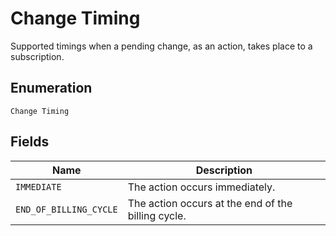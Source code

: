 
# Change Timing

Supported timings when a pending change, as an action, takes place to a subscription.

## Enumeration

`Change Timing`

## Fields

| Name | Description |
|  --- | --- |
| `IMMEDIATE` | The action occurs immediately. |
| `END_OF_BILLING_CYCLE` | The action occurs at the end of the billing cycle. |

